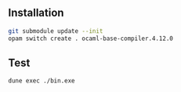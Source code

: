 ## Installation

```bash
git submodule update --init
opam switch create . ocaml-base-compiler.4.12.0
```

## Test

```bash
dune exec ./bin.exe
```
